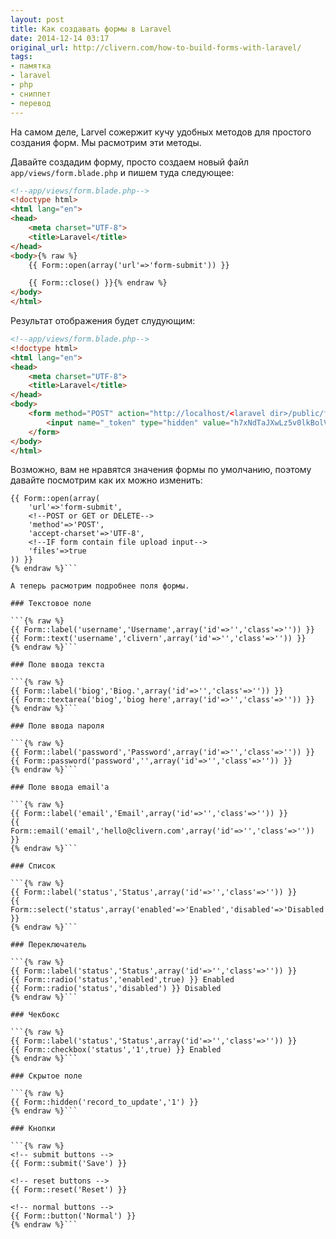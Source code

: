 ```yaml
---
layout: post
title: Как создавать формы в Laravel
date: 2014-12-14 03:17
original_url: http://clivern.com/how-to-build-forms-with-laravel/
tags:
- памятка
- laravel
- php
- сниппет
- перевод
---
```


На самом деле, Larvel сожержит кучу удобных методов для простого создания форм. Мы расмотрим эти методы.

Давайте создадим форму, просто создаем новый файл `app/views/form.blade.php` и пишем туда следующее:

```html
<!--app/views/form.blade.php-->
<!doctype html>
<html lang="en">
<head>
	<meta charset="UTF-8">
	<title>Laravel</title>
</head>
<body>{% raw %}
	{{ Form::open(array('url'=>'form-submit')) }}

	{{ Form::close() }}{% endraw %}
</body>
</html>
```

Результат отображения будет слудующим:

```html
<!--app/views/form.blade.php-->
<!doctype html>
<html lang="en">
<head>
	<meta charset="UTF-8">
	<title>Laravel</title>
</head>
<body>
	<form method="POST" action="http://localhost/<laravel dir>/public/form-submit" accept-charset="UTF-8">
		<input name="_token" type="hidden" value="h7xNdTaJXwLz5v0lkBolVPelpxldoiDR5gcKWkku">
	</form>
</body>
</html>
```

Возможно, вам не нравятся значения формы по умолчанию, поэтому давайте посмотрим как их можно изменить:

```{% raw %}
{{ Form::open(array(
	'url'=>'form-submit',
	<!--POST or GET or DELETE-->
	'method'=>'POST',
	'accept-charset'=>'UTF-8',
	<!--IF form contain file upload input-->
	'files'=>true
)) }}
{% endraw %}```

А теперь расмотрим подробнее поля формы.

### Текстовое поле

```{% raw %}
{{ Form::label('username','Username',array('id'=>'','class'=>'')) }}
{{ Form::text('username','clivern',array('id'=>'','class'=>'')) }}
{% endraw %}```

### Поле ввода текста

```{% raw %}
{{ Form::label('biog','Biog.',array('id'=>'','class'=>'')) }}
{{ Form::textarea('biog','biog here',array('id'=>'','class'=>'')) }}
{% endraw %}```

### Поле ввода пароля

```{% raw %}
{{ Form::label('password','Password',array('id'=>'','class'=>'')) }}
{{ Form::password('password','',array('id'=>'','class'=>'')) }}
{% endraw %}```

### Поле ввода email'а

```{% raw %}
{{ Form::label('email','Email',array('id'=>'','class'=>'')) }}
{{ Form::email('email','hello@clivern.com',array('id'=>'','class'=>'')) }}
{% endraw %}```

### Список

```{% raw %}
{{ Form::label('status','Status',array('id'=>'','class'=>'')) }}
{{ Form::select('status',array('enabled'=>'Enabled','disabled'=>'Disabled'),'enabled') }}
{% endraw %}```

### Переключатель

```{% raw %}
{{ Form::label('status','Status',array('id'=>'','class'=>'')) }}
{{ Form::radio('status','enabled',true) }} Enabled
{{ Form::radio('status','disabled') }} Disabled
{% endraw %}```

### Чекбокс

```{% raw %}
{{ Form::label('status','Status',array('id'=>'','class'=>'')) }}
{{ Form::checkbox('status','1',true) }} Enabled
{% endraw %}```

### Скрытое поле

```{% raw %}
{{ Form::hidden('record_to_update','1') }}
{% endraw %}```

### Кнопки

```{% raw %}
<!-- submit buttons -->
{{ Form::submit('Save') }}

<!-- reset buttons -->
{{ Form::reset('Reset') }}

<!-- normal buttons -->
{{ Form::button('Normal') }}
{% endraw %}```
